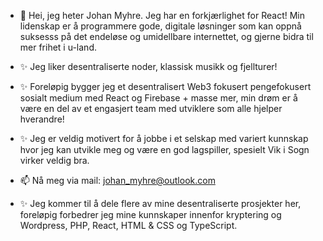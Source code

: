 - 👋 Hei, jeg heter Johan Myhre. Jeg har en forkjærlighet for React! Min lidenskap er å programmere gode, digitale løsninger som kan oppnå suksesss på det endeløse og umidellbare internettet, og gjerne bidra til mer frihet i u-land. 
- ✨  Jeg liker desentraliserte noder, klassisk musikk og fjellturer! 
-  ✨ Foreløpig bygger jeg et desentralisert Web3 fokusert pengefokusert sosialt medium med React og Firebase + masse mer, min drøm er å være en del av et engasjert team med utviklere som alle hjelper hverandre!
-   ✨  Jeg er veldig motivert for å jobbe i et selskap med variert kunnskap hvor jeg kan utvikle meg og være en god lagspiller, spesielt Vik i Sogn virker veldig bra.

- 📫 Nå meg via mail: johan_myhre@outlook.com

- ✨ Jeg kommer til å dele flere av mine desentraliserte prosjekter her, foreløpig forbedrer jeg mine kunnskaper innenfor kryptering og Wordpress, PHP, React, HTML & CSS og TypeScript. 

<!---
xTidewaterx/xTidewaterx is a ✨ special ✨ repository because its `README.md` (this file) appears on your GitHub profile.
You can click the Preview link to take a look at your changes.
--->
